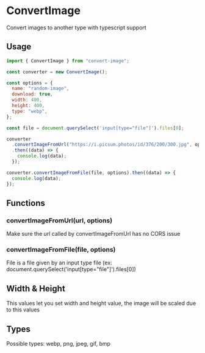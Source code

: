 # ConvertImage

Convert images to another type with typescript support

## Usage

```javascript
import { ConvertImage } from "convert-image";

const converter = new ConvertImage();

const options = {
  name: "random-image",
  download: true,
  width: 400,
  height: 400,
  type: "webp",
};

const file = document.querySelect('input[type="file"]').files[0];

converter
  .convertImageFromUrl("https://i.picsum.photos/id/376/200/300.jpg", options)
  .then((data) => {
    console.log(data);
  });

converter.convertImageFromFile(file, options).then((data) => {
  console.log(data);
});
```

## Functions

### convertImageFromUrl(url, options)

Make sure the url called by convertImageFromUrl has no CORS issue

### convertImageFromFile(file, options)

File is a file given by an input type file (ex: document.querySelect('input[type="file"]').files[0])

## Width & Height

This values let you set width and height value, the image will be scaled due to this values

## Types

Possible types: webp, png, jpeg, gif, bmp
